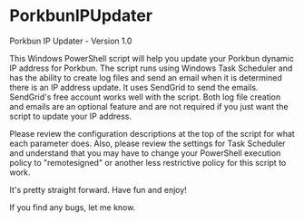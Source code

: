 # PorkbunIPUpdater

Porkbun IP Updater - Version 1.0

This Windows PowerShell script will help you update your Porkbun dynamic IP address for Porkbun.  The script runs using Windows Task Scheduler and has the ability to create log files and send an email when it is determined there is an IP address update. It uses SendGrid to send the emails.  SendGrid's free account works well with the script.  Both log file creation and emails are an optional feature and are not required if you just want the script to update your IP address.

Please review the configuration descriptions at the top of the script for what each parameter does.  Also, please review the settings for Task Scheduler and understand that you may have to change your PowerShell execution policy to "remotesigned" or another less restrictive policy for this script to work.

It's pretty straight forward.  Have fun and enjoy!

If you find any bugs, let me know.
